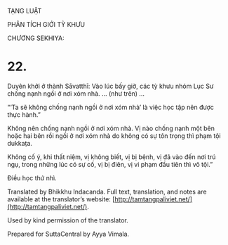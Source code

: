  

TẠNG LUẬT

PHÂN TÍCH GIỚI TỲ KHƯU

CHƯƠNG SEKHIYA:

# 22.

Duyên khởi ở thành Sāvatthī: Vào lúc bấy giờ, các tỳ khưu nhóm Lục Sư chống nạnh ngồi ở nơi xóm nhà. … (như trên) …

“‘Ta sẽ không chống nạnh ngồi ở nơi xóm nhà’ là việc học tập nên được thực hành.”

Không nên chống nạnh ngồi ở nơi xóm nhà. Vị nào chống nạnh một bên hoặc hai bên rồi ngồi ở nơi xóm nhà do không có sự tôn trọng thì phạm tội dukkaṭa.

Không cố ý, khi thất niệm, vị không biết, vị bị bệnh, vị đã vào đến nơi trú ngụ, trong những lúc có sự cố, vị bị điên, vị vi phạm đầu tiên thì vô tội.”

Điều học thứ nhì.

Translated by Bhikkhu Indacanda. Full text, translation, and notes are available at the translator’s website: [http://tamtangpaliviet.net/](http://tamtangpaliviet.net/).

Used by kind permission of the translator.

Prepared for SuttaCentral by Ayya Vimala.